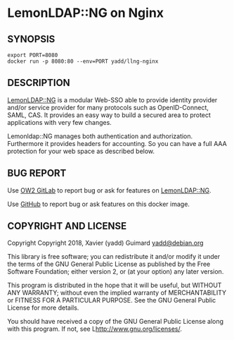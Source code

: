 # LemonLDAP::NG on Nginx

## SYNOPSIS

    export PORT=8080
    docker run -p 8080:80 --env=PORT yadd/llng-nginx

## DESCRIPTION

[LemonLDAP::NG](https://lemonldap-ng.org) is a modular Web-SSO able to provide
identity provider and/or service provider for many protocols such as
OpenID-Connect, SAML, CAS. It provides an easy way to build a secured area to
protect applications with very few changes.

Lemonldap::NG manages both authentication and authorization. Furthermore
it provides headers for accounting. So you can have a full AAA protection
for your web space as described below.

## BUG REPORT

Use [OW2 GitLab](https://gitlab.ow2.org/lemonldap-ng/lemonldap-ng/issues)
to report bug or ask for features on [LemonLDAP::NG](https://lemonldap-ng.org).

Use [GitHub](https://github.com/guimard/llng-docker/issues) to report bug or
ask features on this docker image.

## COPYRIGHT AND LICENSE

Copyright Copyright 2018, Xavier (yadd) Guimard <yadd@debian.org>

This library is free software; you can redistribute it and/or modify
it under the terms of the GNU General Public License as published by
the Free Software Foundation; either version 2, or (at your option)
any later version.

This program is distributed in the hope that it will be useful,
but WITHOUT ANY WARRANTY; without even the implied warranty of
MERCHANTABILITY or FITNESS FOR A PARTICULAR PURPOSE.  See the
GNU General Public License for more details.

You should have received a copy of the GNU General Public License
along with this program.  If not, see L<http://www.gnu.org/licenses/>.


